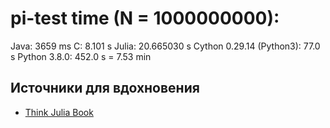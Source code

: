 # pi-test time (N = 1000000000):

Java: 3659 ms
C: 8.101 s
Julia: 20.665030 s
Cython 0.29.14 (Python3): 77.0 s
Python 3.8.0: 452.0 s = 7.53 min

## Источники для вдохновения
* [Think Julia Book](https://www.oreilly.com/library/view/think-julia/9781492045021/)

